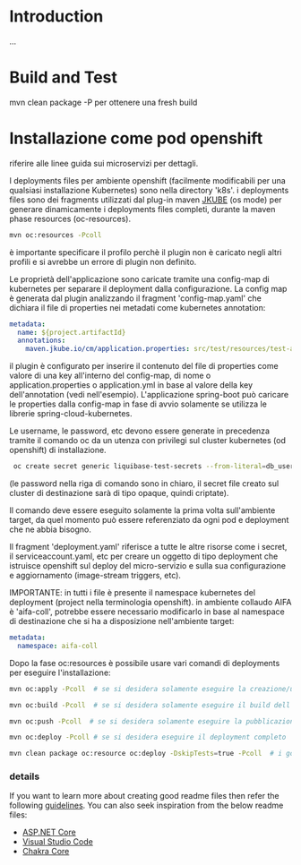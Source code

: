 # Introduction 
...


# Build and Test
mvn clean package -P<profilo> per ottenere una fresh build 

# Installazione come pod openshift
riferire alle linee guida sui microservizi per dettagli.

I deployments files per ambiente openshift (facilmente modificabili per una qualsiasi installazione Kubernetes) sono nella directory 'k8s'. i deployments files sono dei fragments utilizzati dal plug-in maven [JKUBE](https://www.eclipse.org/jkube/docs/openshift-maven-plugin) (os mode) per generare dinamicamente i deployments files completi, durante la maven phase resources (oc-resources).
``` sh
mvn oc:resources -Pcoll
```
è importante specificare il profilo perchè il plugin non è caricato negli altri profili e si avrebbe un errore di plugin non definito.

Le proprietà dell'applicazione sono caricate tramite una config-map di kubernetes per separare il deployment dalla configurazione. La config map è generata dal plugin analizzando il fragment 'config-map.yaml' che dichiara il file di properties nei metadati come kubernetes annotation:
``` yaml
metadata:
  name: ${project.artifactId}
  annotations:
    maven.jkube.io/cm/application.properties: src/test/resources/test-application.properties
```

il plugin è configurato per inserire il contenuto del file di properties come valore di una key all'interno del config-map, di nome o application.properties o application.yml in base al valore della key dell'annotation (vedi nell'esempio).
L'applicazione spring-boot può caricare le properties dalla config-map in fase di avvio solamente se utilizza le librerie spring-cloud-kubernetes.

Le username, le password, etc devono essere generate in precedenza tramite il comando oc da un utenza con privilegi sul cluster kubernetes (od openshift) di installazione.
``` sh
 oc create secret generic liquibase-test-secrets --from-literal=db_user=APP_AIFA --from-literal=db_password=app_aifa --from-literal=auth_username=app_aifa --from-literal=auth_password=app_aifa
```
(le password nella riga di comando sono in chiaro, il secret file creato sul cluster di destinazione sarà di tipo opaque, quindi criptate).

Il comando deve essere eseguito solamente la prima volta sull'ambiente target, da quel momento può essere referenziato da ogni pod e deployment che ne abbia bisogno.

Il fragment 'deployment.yaml' riferisce a tutte le altre risorse come i secret, il serviceaccount.yaml, etc per creare un oggetto di tipo deployment che istruisce openshift sul deploy del micro-servizio e sulla sua configurazione e aggiornamento (image-stream triggers, etc).

IMPORTANTE: in tutti i file è presente il namespace kubernetes del deployment (project nella  terminologia openshift). in ambiente collaudo AIFA è 'aifa-coll', potrebbe essere necessario modificarlo in base al namespace di destinazione che si ha a disposizione nell'ambiente target:
``` yml
metadata:
  namespace: aifa-coll
```
Dopo la fase oc:resources è possibile usare vari comandi di deployments per eseguire l'installazione:

``` sh
mvn oc:apply -Pcoll  # se si desidera solamente eseguire la creazione/update degli oggetti di deployments sul cluster di destinazione (ma non la pubblicazione della docker image e quindi la creazione del pod)

mvn oc:build -Pcoll  # se si desidera solamente eseguire il build dell'immagine docker

mvn oc:push -Pcoll  # se si desidera solamente eseguire la pubblicazione dell'immagine docker con una nuova tag version sul registro docker

mvn oc:deploy -Pcoll # se si desidera eseguire il deployment completo

mvn clean package oc:resource oc:deploy -DskipTests=true -Pcoll  # i goals del plugin jkube possono essere eseguiti in pipes
```

### details
If you want to learn more about creating good readme files then refer the following [guidelines](https://docs.microsoft.com/en-us/azure/devops/repos/git/create-a-readme?view=azure-devops). You can also seek inspiration from the below readme files:
- [ASP.NET Core](https://github.com/aspnet/Home)
- [Visual Studio Code](https://github.com/Microsoft/vscode)
- [Chakra Core](https://github.com/Microsoft/ChakraCore)